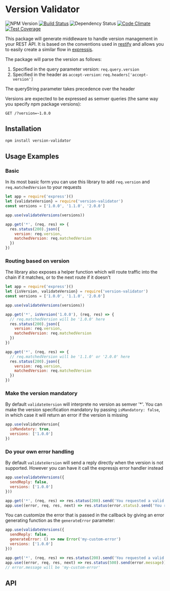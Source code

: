 # Version Validator
![NPM Version](https://img.shields.io/npm/v/version-validator.svg)
[![Build Status](https://travis-ci.org/wdullaer/sse-utils.svg?branch=master)](https://travis-ci.org/wdullaer/version-validator)
![Dependency Status](https://david-dm.org/wdullaer/version-validator.svg)
[![Code Climate](https://codeclimate.com/github/wdullaer/version-validator/badges/gpa.svg)](https://codeclimate.com/github/wdullaer/version-validator)
[![Test Coverage](https://codeclimate.com/github/wdullaer/version-validator/badges/coverage.svg)](https://codeclimate.com/github/wdullaer/version-validator/coverage)

This package will generate middleware to handle version management in your REST API.
It is based on the conventions used in [restify](https://restify.com) and allows you to easily create a similar flow in  [expressjs](https://expressjs.com).

The package will parse the version as follows:

1. Specified in the query parameter version: `req.query.version`
2. Specified in the header as `accept-version`: `req.headers['accept-version']`

The queryString parameter takes precedence over the header

Versions are expected to be expressed as semver queries (the same way you specify npm package versions):

```
GET /?version=~1.0.0
```

## Installation
```bash
npm install version-validator
```

## Usage Examples

### Basic
In its most basic form you can use this library to add `req.version` and `req.matchedVersion` to your requests

```javascript
let app = require('express')()
let {validateVersion} = require('version-validator')
const versions = ['1.0.0', '1.1.0', '2.0.0']

app.use(validateVersions(versions))

app.get('*', (req, res) => {
  res.status(200).json({
    version: req.version,
    matchedVersion: req.matchedVersion
  })
})
```

### Routing based on version
The library also exposes a helper function which will route traffic into the chain if it matches, or to the next route if it doesn't

```javascript
let app = require('express')()
let {isVersion, validateVersion} = require('version-validator')
const versions = ['1.0.0', '1.1.0', '2.0.0']

app.use(validateVersions(versions))

app.get('*', isVersion('1.0.0'), (req, res) => {
  // req.matchedVersion will be '1.0.0' here
  res.status(200).json({
    version: req.version,
    matchedVersion: req.matchedVersion
  })
})

app.get('*', (req, res) => {
  // req.matchedVersion will be '1.1.0' or '2.0.0' here
  res.status(200).json({
    version: req.version,
    matchedVersion: req.matchedVersion
  })
})
```

### Make the version mandatory
By default `validateVersion` will interprete no version as semver '\*'. You can make the version specification mandatory by passing `isMandatory: false`, in which case it will return an error if the version is missing

```javascript
app.use(validateVersion{
  isMandatory: true,
  versions: ['1.0.0']
})
```

### Do your own error handling
By default `validateVersion` will send a reply directly when the version is not supported. However you can have it call the expressjs error handler instead

```javascript
app.use(validateVersions({
  sendReply: false,
  versions: ['1.0.0']
}))

app.get('*', (req, res) => res.status(200).send('You requested a valid version'))
app.use((error, req, res, next) => res.status(error.status).send('You requested an invalid version'))
```

You can customize the error that is passed in the callback by giving an error generating function as the `generateError` parameter:

```javascript
app.use(validateVersions({
  sendReply: false,
  generateError: () => new Error('my-custom-error')
  versions: ['1.0.0']
}))

app.get('*', (req, res) => res.status(200).send('You requested a valid version'))
app.use((error, req, res, next) => res.status(500).send(error.message))
// error.message will be 'my-custom-error'
```

## API

